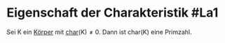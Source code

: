 # Eigenschaft der Charakteristik #La1 
Sei K ein [Körper](K%C3%B6rper) mit [char](Die%20Charakteristik%20eines%20K%C3%B6rpers)(K)$\neq 0$. Dann ist char(K) eine Primzahl.